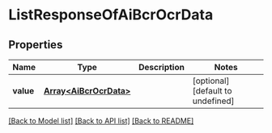 
# ListResponseOfAiBcrOcrData

## Properties
Name | Type | Description | Notes
------------ | ------------- | ------------- | -------------
**value** | [**Array&lt;AiBcrOcrData&gt;**](AiBcrOcrData.md) |  | [optional] [default to undefined]



[[Back to Model list]](README.md#documentation-for-models) [[Back to API list]](README.md#documentation-for-api-endpoints) [[Back to README]](README.md)

